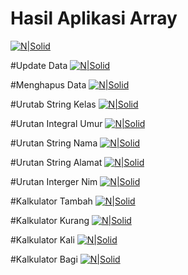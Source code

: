 # Hasil Aplikasi Array
[![N|Solid](https://github.com/AZIS2011/java/blob/master/Screenshot.png)](https://github.com/AZIS2011/java/blob/master/Screenshot.png)

#Update Data
[![N|Solid](https://github.com/AZIS2011/java/blob/master/Screenshot%201.png)](https://github.com/AZIS2011/java/blob/master/Screenshot%201.png)

#Menghapus Data
[![N|Solid](https://github.com/AZIS2011/java/blob/master/Screenshot%202.png)](https://github.com/AZIS2011/java/blob/master/Screenshot%202.png)

#Urutab String Kelas
[![N|Solid](https://github.com/AZIS2011/java/blob/master/Screenshot%203.png)](https://github.com/AZIS2011/java/blob/master/Screenshot%203.png)

#Urutan Integral Umur
[![N|Solid](https://github.com/AZIS2011/java/blob/master/Screenshot%204.png)](https://github.com/AZIS2011/java/blob/master/Screenshot%204.png)

#Urutan String Nama
[![N|Solid](https://github.com/AZIS2011/java/blob/master/Screenshot%205.png)](https://github.com/AZIS2011/java/blob/master/Screenshot%205.png)

#Urutan String Alamat
[![N|Solid](https://github.com/AZIS2011/java/blob/master/Screenshot%206.png)](https://github.com/AZIS2011/java/blob/master/Screenshot%206.png)

#Urutan Interger Nim
[![N|Solid](https://github.com/AZIS2011/java/blob/master/Screenshot%202.png)](https://github.com/AZIS2011/java/blob/master/Screenshot%202.png)

#Kalkulator Tambah
[![N|Solid](https://github.com/AZIS2011/java/blob/master/Kalkulator%20(1).png)](https://github.com/AZIS2011/java/blob/master/Kalkulator%20(1).png)

#Kalkulator Kurang
[![N|Solid](https://github.com/AZIS2011/java/blob/master/Kalkulator%20(2).png)](https://github.com/AZIS2011/java/blob/master/Kalkulator%20(2).png)

#Kalkulator Kali
[![N|Solid](https://github.com/AZIS2011/java/blob/master/Kalkulator%20(3).png)](https://github.com/AZIS2011/java/blob/master/Kalkulator%20(3).png)

#Kalkulator Bagi
[![N|Solid](https://github.com/AZIS2011/java/blob/master/Kalkulator%20(4).png)](https://github.com/AZIS2011/java/blob/master/Kalkulator%20(4).png)
